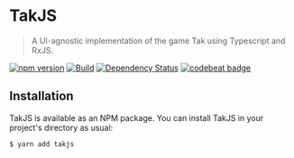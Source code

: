 # TakJS

> A UI-agnostic implementation of the game Tak using Typescript and RxJS.

[![npm version](https://badge.fury.io/js/takjs.svg)](https://badge.fury.io/js/takjs)
[![Build](https://codeship.com/projects/6413bfc0-e14a-0134-d4f7-5e506c0c41eb/status?branch=master)](https://app.codeship.com/projects/205461)
[![Dependency Status](https://gemnasium.com/badges/github.com/beagleknight/tak.svg)](https://gemnasium.com/github.com/beagleknight/tak)
[![codebeat badge](https://codebeat.co/badges/f7f9d1bd-5399-4356-bd60-ff7b6273f1d7)](https://codebeat.co/projects/github-com-beagleknight-tak-master)


## Installation

TakJS is available as an NPM package. You can install TakJS in your project's directory as usual:

```bash
$ yarn add takjs
```